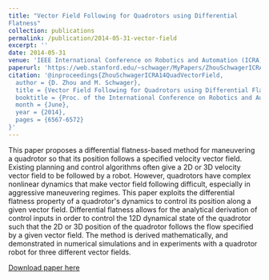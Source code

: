 ```yaml
---
title: "Vector Field Following for Quadrotors using Differential
Flatness"
collection: publications
permalink: /publication/2014-05-31-vector-field
excerpt: ''
date: 2014-05-31
venue: 'IEEE International Conference on Robotics and Automation (ICRA)'
paperurl: 'https://web.stanford.edu/~schwager/MyPapers/ZhouSchwagerICRA14QuadVectorField.pdf'
citation: '@inproceedings{ZhouSchwagerICRA14QuadVectorField,
  author = {D. Zhou and M. Schwager}, 
  title = {Vector Field Following for Quadrotors using Differential Flatness},
  booktitle = {Proc. of the International Conference on Robotics and Automation (ICRA 14)},
  month = {June},
  year = {2014},
  pages = {6567-6572}
}'
---
```

This paper proposes a differential flatness-based method for maneuvering a quadrotor so that its position follows a specified velocity vector field. Existing planning and control algorithms often give a 2D or 3D velocity vector field to be followed by a robot. However, quadrotors have complex nonlinear dynamics that make vector field following difficult, especially in aggressive maneuvering regimes. This paper exploits the differential flatness property of a quadrotor's dynamics to control its position along a given vector field. Differential flatness allows for the analytical derivation of control inputs in order to control the 12D dynamical state of the quadrotor such that the 2D or 3D position of the quadrotor follows the flow specified by a given vector field. The method is derived mathematically, and demonstrated in numerical simulations and in experiments with a quadrotor robot for three different vector fields.

[Download paper here](https://web.stanford.edu/~schwager/MyPapers/ZhouSchwagerICRA14QuadVectorField.pdf)

